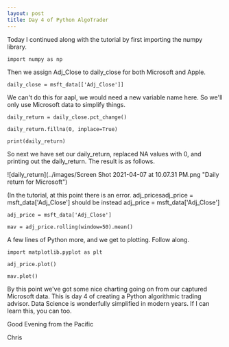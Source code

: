 ```yaml
---
layout: post
title: Day 4 of Python AlgoTrader
---
```



Today I continued along with the tutorial by first importing the numpy library.


`import numpy as np`


Then we assign Adj_Close to daily_close for both Microsoft and Apple.


`daily_close = msft_data[['Adj_Close']]`


We can't do this for aapl, we would need a new variable name here. So we'll only use Microsoft data to simplify things.


`daily_return = daily_close.pct_change()`


`daily_return.fillna(0, inplace=True)`


`print(daily_return)`


So next we have set our daily_return, replaced NA values with 0, and printing out the daily_return. The result is as follows. 


![daily_return](../images/Screen Shot 2021-04-07 at 10.07.31 PM.png "Daily return for Microsoft")


(In the tutorial, at this point there is an error. adj_pricesadj_price = msft_data['Adj_Close'] should be instead adj_price = msft_data['Adj_Close']


`adj_price = msft_data['Adj_Close']`


`mav = adj_price.rolling(window=50).mean()`


A few lines of Python more, and we get to plotting. Follow along.


`import matplotlib.pyplot as plt`


`adj_price.plot()`


`mav.plot()`


By this point we've got some nice charting going on from our captured Microsoft data. This is day 4 of creating a Python algorithmic trading advisor.
Data Science is wonderfully simplified in modern years. If I can learn this, you can too.


Good Evening from the Pacific


Chris
